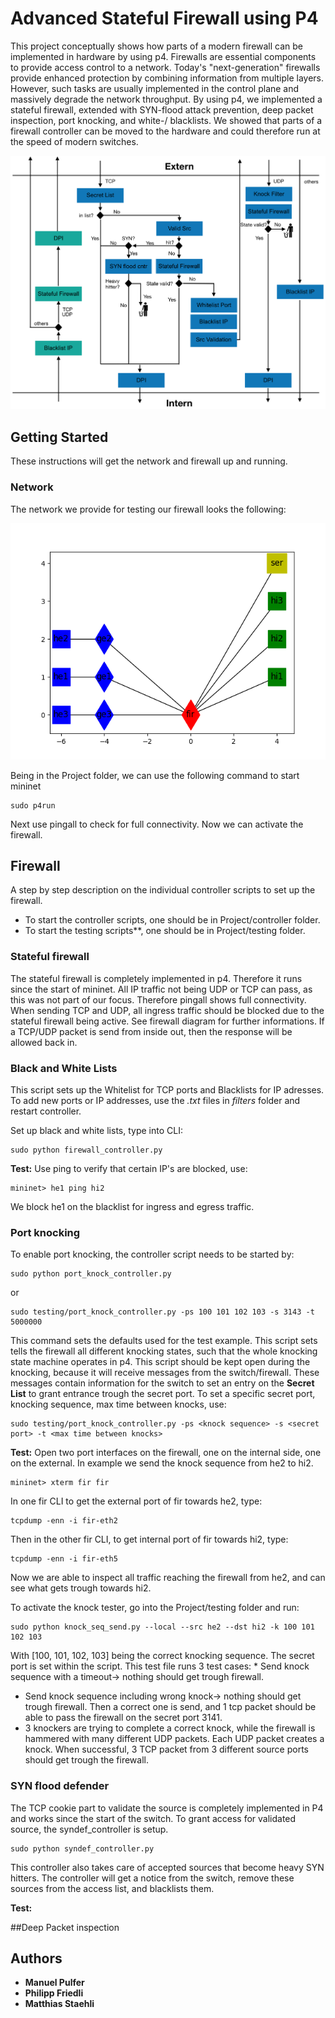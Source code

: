 # Advanced Stateful Firewall using P4

This project conceptually shows how parts of a modern firewall can be implemented in hardware by using p4. Firewalls are essential components to provide access control to a network. Today's "next-generation" firewalls provide enhanced protection by combining information from multiple layers. However, such tasks are usually implemented in the control plane and massively degrade the network throughput. By using p4, we implemented a stateful firewall, extended with SYN-flood attack prevention, deep packet inspection, port knocking, and white-/ blacklists. We showed that parts of a firewall controller can be moved to the hardware and could therefore run at the speed of modern switches.

<p align="center">
<img src="images/firewall.png" title="firewall diagram">
<p/>

## Getting Started

These instructions will get the network and firewall up and running.

### Network
The network we provide for testing our firewall looks the following:

<p align="center">
<img src="images/topology.png" title="network topology">
<p/>

Being in the Project folder, we can use the following command to start mininet

```
sudo p4run
```
Next use pingall to check for full connectivity. Now we can activate the firewall.

## Firewall

A step by step description on the individual controller scripts to set up the firewall.
* To start the controller scripts, one should be in Project/controller folder.
* To start the testing scripts**, one should be in Project/testing folder.


### Stateful firewall
The stateful firewall is completely implemented in p4. Therefore it runs since the start of mininet. All IP traffic not being UDP or TCP can pass, as this was not part of our focus. Therefore pingall shows full connectivity. When sending TCP and UDP, all ingress traffic should be blocked due to the stateful firewall being active. See firewall diagram for further informations. If a TCP/UDP packet is send from inside out, then the response will be allowed back in.

### Black and White Lists
This script sets up the Whitelist for TCP ports and Blacklists for IP adresses.
To add new ports or IP addresses, use the *.txt* files in *filters* folder and restart controller.

Set up black and white lists, type into CLI:
```
sudo python firewall_controller.py
```
**Test:** Use ping to verify that certain IP's are blocked, use:
```
mininet> he1 ping hi2
```
We block he1 on the blacklist for ingress and egress traffic.

### Port knocking
To enable port knocking, the controller script needs to be started by:

```
sudo python port_knock_controller.py
```
or
```
sudo testing/port_knock_controller.py -ps 100 101 102 103 -s 3143 -t 5000000
```
This command sets the defaults used for the test example.
This script sets tells the firewall all different knocking states, such that the whole knocking state machine operates in p4.
This script should be kept open during the knocking, because it will receive messages from the switch/firewall. These messages contain information for the switch to set an entry on the **Secret List** to grant entrance trough the secret port.
To set a specific secret port, knocking sequence, max time between knocks, use:
```
sudo testing/port_knock_controller.py -ps <knock sequence> -s <secret port> -t <max time between knocks>
```
**Test:** Open two port interfaces on the firewall, one on the internal side, one on the external. In example we send the knock sequence from he2 to hi2.
```
mininet> xterm fir fir
```
In one fir CLI to get the external port of fir towards he2, type:
```
tcpdump -enn -i fir-eth2
```
Then in the other fir CLI, to get internal port of fir towards hi2, type:
```
tcpdump -enn -i fir-eth5
```
Now we are able to inspect all traffic reaching the firewall from he2, and can see what gets trough towards hi2.

To activate the knock tester, go into the Project/testing folder and run:
```
sudo python knock_seq_send.py --local --src he2 --dst hi2 -k 100 101 102 103
```
With [100, 101, 102, 103] being the correct knocking sequence. The secret port is set within the script.
This test file runs 3 test cases:
* Send knock sequence with a timeout-> nothing should get trough firewall.
* Send knock sequence including wrong knock-> nothing should get trough firewall. Then a correct one is send, and 1 tcp packet should be able to pass the firewall on the secret port 3141.
* 3 knockers are trying to complete a correct knock, while the firewall is hammered with many different UDP packets. Each UDP packet creates a knock. When successful, 3 TCP packet from 3 different source ports should get trough the firewall.

### SYN flood defender
The TCP cookie part to validate the source is completely implemented in P4 and works since the start of the switch. To grant access for validated source, the syndef_controller is setup.
```
sudo python syndef_controller.py
```
This controller also takes care of accepted sources that become heavy SYN hitters. The controller will get a notice from the switch, remove these sources from the access list, and blacklists them.

**Test:**


##Deep Packet inspection




## Authors

* **Manuel Pulfer**
* **Philipp Friedli**
* **Matthias Staehli**
